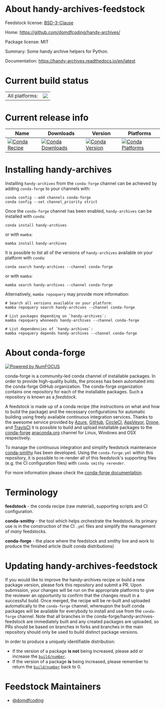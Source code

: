 About handy-archives-feedstock
==============================

Feedstock license: [BSD-3-Clause](https://github.com/conda-forge/handy-archives-feedstock/blob/main/LICENSE.txt)

Home: https://github.com/domdfcoding/handy-archives/

Package license: MIT

Summary: Some handy archive helpers for Python.

Documentation: https://handy-archives.readthedocs.io/en/latest

Current build status
====================


<table><tr><td>All platforms:</td>
    <td>
      <a href="https://dev.azure.com/conda-forge/feedstock-builds/_build/latest?definitionId=15855&branchName=main">
        <img src="https://dev.azure.com/conda-forge/feedstock-builds/_apis/build/status/handy-archives-feedstock?branchName=main">
      </a>
    </td>
  </tr>
</table>

Current release info
====================

| Name | Downloads | Version | Platforms |
| --- | --- | --- | --- |
| [![Conda Recipe](https://img.shields.io/badge/recipe-handy--archives-green.svg)](https://anaconda.org/conda-forge/handy-archives) | [![Conda Downloads](https://img.shields.io/conda/dn/conda-forge/handy-archives.svg)](https://anaconda.org/conda-forge/handy-archives) | [![Conda Version](https://img.shields.io/conda/vn/conda-forge/handy-archives.svg)](https://anaconda.org/conda-forge/handy-archives) | [![Conda Platforms](https://img.shields.io/conda/pn/conda-forge/handy-archives.svg)](https://anaconda.org/conda-forge/handy-archives) |

Installing handy-archives
=========================

Installing `handy-archives` from the `conda-forge` channel can be achieved by adding `conda-forge` to your channels with:

```
conda config --add channels conda-forge
conda config --set channel_priority strict
```

Once the `conda-forge` channel has been enabled, `handy-archives` can be installed with `conda`:

```
conda install handy-archives
```

or with `mamba`:

```
mamba install handy-archives
```

It is possible to list all of the versions of `handy-archives` available on your platform with `conda`:

```
conda search handy-archives --channel conda-forge
```

or with `mamba`:

```
mamba search handy-archives --channel conda-forge
```

Alternatively, `mamba repoquery` may provide more information:

```
# Search all versions available on your platform:
mamba repoquery search handy-archives --channel conda-forge

# List packages depending on `handy-archives`:
mamba repoquery whoneeds handy-archives --channel conda-forge

# List dependencies of `handy-archives`:
mamba repoquery depends handy-archives --channel conda-forge
```


About conda-forge
=================

[![Powered by
NumFOCUS](https://img.shields.io/badge/powered%20by-NumFOCUS-orange.svg?style=flat&colorA=E1523D&colorB=007D8A)](https://numfocus.org)

conda-forge is a community-led conda channel of installable packages.
In order to provide high-quality builds, the process has been automated into the
conda-forge GitHub organization. The conda-forge organization contains one repository
for each of the installable packages. Such a repository is known as a *feedstock*.

A feedstock is made up of a conda recipe (the instructions on what and how to build
the package) and the necessary configurations for automatic building using freely
available continuous integration services. Thanks to the awesome service provided by
[Azure](https://azure.microsoft.com/en-us/services/devops/), [GitHub](https://github.com/),
[CircleCI](https://circleci.com/), [AppVeyor](https://www.appveyor.com/),
[Drone](https://cloud.drone.io/welcome), and [TravisCI](https://travis-ci.com/)
it is possible to build and upload installable packages to the
[conda-forge](https://anaconda.org/conda-forge) [anaconda.org](https://anaconda.org/)
channel for Linux, Windows and OSX respectively.

To manage the continuous integration and simplify feedstock maintenance
[conda-smithy](https://github.com/conda-forge/conda-smithy) has been developed.
Using the ``conda-forge.yml`` within this repository, it is possible to re-render all of
this feedstock's supporting files (e.g. the CI configuration files) with ``conda smithy rerender``.

For more information please check the [conda-forge documentation](https://conda-forge.org/docs/).

Terminology
===========

**feedstock** - the conda recipe (raw material), supporting scripts and CI configuration.

**conda-smithy** - the tool which helps orchestrate the feedstock.
                   Its primary use is in the construction of the CI ``.yml`` files
                   and simplify the management of *many* feedstocks.

**conda-forge** - the place where the feedstock and smithy live and work to
                  produce the finished article (built conda distributions)


Updating handy-archives-feedstock
=================================

If you would like to improve the handy-archives recipe or build a new
package version, please fork this repository and submit a PR. Upon submission,
your changes will be run on the appropriate platforms to give the reviewer an
opportunity to confirm that the changes result in a successful build. Once
merged, the recipe will be re-built and uploaded automatically to the
`conda-forge` channel, whereupon the built conda packages will be available for
everybody to install and use from the `conda-forge` channel.
Note that all branches in the conda-forge/handy-archives-feedstock are
immediately built and any created packages are uploaded, so PRs should be based
on branches in forks and branches in the main repository should only be used to
build distinct package versions.

In order to produce a uniquely identifiable distribution:
 * If the version of a package **is not** being increased, please add or increase
   the [``build/number``](https://docs.conda.io/projects/conda-build/en/latest/resources/define-metadata.html#build-number-and-string).
 * If the version of a package **is** being increased, please remember to return
   the [``build/number``](https://docs.conda.io/projects/conda-build/en/latest/resources/define-metadata.html#build-number-and-string)
   back to 0.

Feedstock Maintainers
=====================

* [@domdfcoding](https://github.com/domdfcoding/)

